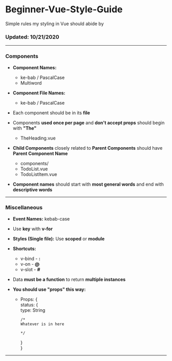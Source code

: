 # Beginner-Vue-Style-Guide
Simple rules my styling in Vue should abide by

### Updated: 10/21/2020
<hr>

### Components
- **Component Names:** 
    - ke-bab / PascalCase
    - Multiword
    
- **Component File Names:**
    - ke-bab / PascalCase 
    
- Each component should be in its **file**

- Components **used once per page** and **don't accept props** should begin with **"The"**
    - TheHeading.vue 

- **Child Components** closely related to **Parent Components** should have **Parent Component Name**
    - components/
    - TodoList.vue
    - TodoListItem.vue
    
- **Component names** should start with **most general words** and end with **descriptive words**

<hr>

### Miscellaneous

- **Event Names:** kebab-case

- Use **key** with **v-for**

- **Styles (Single file):** Use **scoped** or **module**

- **Shortcuts:**
    - v-bind - **:**
    - v-on - **@**
    - v-slot - **#**
  
- Data **must be a function** to return **multiple instances**

- **You should use "props" this way:**
    - Props: {<br>
        status: {<br>
          type: String<br>
          
          /* 
          Whatever is in here
          
          */
        }<br>
      }
      
<hr>
